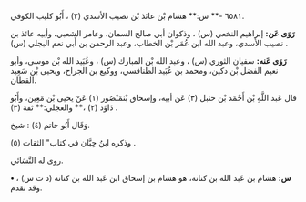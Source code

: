 ٦٥٨١ -** س:** هشام بْن عائذ بْن نصيب الأسدي (٢) ، أَبُو كليب الكوفي.

**رَوَى عَن:** إبراهيم النخعي (س) ، وذكوان أبي صالح السمان، وعامر الشعبي، وأبيه عائذ بن نصيب الأسدي، وعبد الله ابن عُمَر بْن الخطاب، وعبد الرحمن بن أَبي نعم البجلي (س) .

**رَوَى عَنه:** سفيان الثوري (س) ، وعبد الله بْن المبارك (س) ، وعُبَيد الله بْن موسى، وأبو نعيم الفضل بْن دكين، ومحمد بن عُبَيد الطنافسي، ووكيع بن الجراح، ويحيى بْن سَعِيد القطان.

قال عَبد اللَّهِ بْن أَحْمَد بْن حنبل (٣) عَن أبيه، وإسحاق بْنمَنْصُور (١) عَنْ يحيى بْن مَعِين، وأَبُو دَاوُد (٢) ،** والعجلي:** ثقة (٣) .

وَقَال أَبُو حاتم (٤) : شيخ.

وذكره ابنُ حِبَّان في كتاب" الثقات (٥) .

روى له النَّسَائي.

**• س:** هشام بن عَبد الله بن كنانة، هو هشام بن إسحاق ابن عَبد الله بن كنانة (د ت س) ، وقد تقدم.